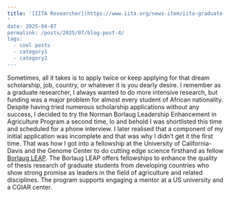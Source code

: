```yaml
---
title: '[IITA Researcher](https://www.iita.org/news-item/iita-graduate-researcher-named-borlaug-leap-awardee-2/) named Borlaug LEAP awardee' 
'
date: 2025-04-07
permalink: /posts/2025/07/blog-post-4/
tags:
  - cool posts
  - category1
  - category2
---
```


Sometimes, all it takes is to apply twice or keep applying for that dream scholarship, job, country, or whatever it is you dearly desire. I remember as a graduate researcher, I always wanted to do more intensive research, but funding was a major problem for almost every student of African nationality. Despite having tried numerous scholarship applications without any success, I decided to try the Norman Borlaug Leadership Enhancement in Agriculture Program a second time, lo and behold I was shortlisted this time and scheduled for a phone interview. I later realised that a component of my initial application was incomplete and that was why I didn’t get it the first time. 
That was how I got into a fellowship at the University of California-Davis and the Genome Center to do cutting edge science firsthand as fellow [Borlaug LEAP](https://caes.ucdavis.edu/outreach/geo/fellowships/borlaug-leap). The Borlaug LEAP offers fellowships to enhance the quality of thesis research of graduate students from developing countries who show strong promise as leaders in the field of agriculture and related disciplines. The program supports engaging a mentor at a US university and a CGIAR center.

